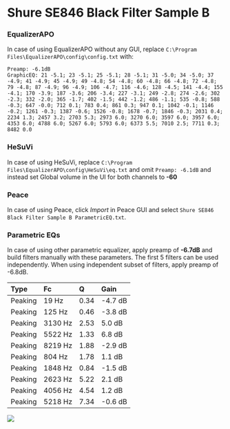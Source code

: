 # Shure SE846 Black Filter Sample B

### EqualizerAPO
In case of using EqualizerAPO without any GUI, replace `C:\Program Files\EqualizerAPO\config\config.txt`
with:
```
Preamp: -6.1dB
GraphicEQ: 21 -5.1; 23 -5.1; 25 -5.1; 28 -5.1; 31 -5.0; 34 -5.0; 37 -4.9; 41 -4.9; 45 -4.9; 49 -4.8; 54 -4.8; 60 -4.8; 66 -4.8; 72 -4.8; 79 -4.8; 87 -4.9; 96 -4.9; 106 -4.7; 116 -4.6; 128 -4.5; 141 -4.4; 155 -4.1; 170 -3.9; 187 -3.6; 206 -3.4; 227 -3.1; 249 -2.8; 274 -2.6; 302 -2.3; 332 -2.0; 365 -1.7; 402 -1.5; 442 -1.2; 486 -1.1; 535 -0.8; 588 -0.3; 647 -0.0; 712 0.1; 783 0.4; 861 0.3; 947 0.1; 1042 -0.1; 1146 -0.2; 1261 -0.3; 1387 -0.6; 1526 -0.8; 1678 -0.7; 1846 -0.3; 2031 0.4; 2234 1.3; 2457 3.2; 2703 5.3; 2973 6.0; 3270 6.0; 3597 6.0; 3957 6.0; 4353 6.0; 4788 6.0; 5267 6.0; 5793 6.0; 6373 5.5; 7010 2.5; 7711 0.3; 8482 0.0
```

### HeSuVi
In case of using HeSuVi, replace `C:\Program Files\EqualizerAPO\config\HeSuVi\eq.txt` and omit `Preamp:
-6.1dB` and instead set Global volume in the UI for both channels to **-60**

### Peace
In case of using Peace, click *Import* in Peace GUI and select `Shure SE846 Black Filter Sample B ParametricEQ.txt`.

### Parametric EQs
In case of using other parametric equalizer, apply preamp of **-6.7dB** and build filters manually
with these parameters. The first 5 filters can be used independently.
When using independent subset of filters, apply preamp of -6.8dB.

| Type    | Fc      |    Q | Gain    |
|:--------|:--------|:-----|:--------|
| Peaking | 19 Hz   | 0.34 | -4.7 dB |
| Peaking | 125 Hz  | 0.46 | -3.8 dB |
| Peaking | 3130 Hz | 2.53 | 5.0 dB  |
| Peaking | 5522 Hz | 1.33 | 6.8 dB  |
| Peaking | 8219 Hz | 1.88 | -2.9 dB |
| Peaking | 804 Hz  | 1.78 | 1.1 dB  |
| Peaking | 1848 Hz | 0.84 | -1.5 dB |
| Peaking | 2623 Hz | 5.22 | 2.1 dB  |
| Peaking | 4056 Hz | 4.54 | 1.2 dB  |
| Peaking | 5218 Hz | 7.34 | -0.6 dB |

![](https://raw.githubusercontent.com/jaakkopasanen/AutoEq/master/results/innerfidelity/sbaf-serious/Shure%20SE846%20Black%20Filter%20Sample%20B/Shure%20SE846%20Black%20Filter%20Sample%20B.png)